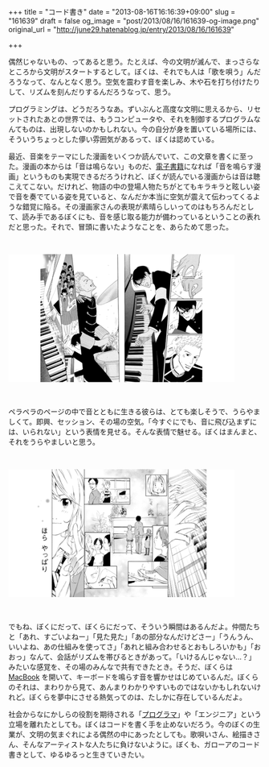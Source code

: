 +++
title = "コード書き"
date = "2013-08-16T16:16:39+09:00"
slug = "161639"
draft = false
og_image = "post/2013/08/16/161639-og-image.png"
original_url = "http://june29.hatenablog.jp/entry/2013/08/16/161639"

+++

<p>偶然じゃないもの、ってあると思う。たとえば、今の文明が滅んで、まっさらなところから文明がスタートするとして。ぼくは、それでも人は「歌を唄う」んだろうなって、なんとなく思う。空気を震わす音を楽しみ、木や石を打ち付けたりして、リズムを刻んだりするんだろうなって、思う。</p>
<p>プログラミングは、どうだろうなあ。ずいぶんと高度な文明に思えるから、リセットされたあとの世界では、もうコンピュータや、それを制御するプログラムなんてものは、出現しないのかもしれない。今の自分が身を置いている場所には、そういうちょっとした儚い雰囲気があるって、ぼくは認めている。</p>
<p>最近、音楽をテーマにした漫画をいくつか読んでいて、この文章を書くに至った。漫画の本からは「音は鳴らない」ものだ、<a class="keyword" href="http://d.hatena.ne.jp/keyword/%C5%C5%BB%D2%BD%F1%C0%D2">電子書籍</a>になれば「音を鳴らす漫画」というものも実現できるだろうけれど、ぼくが読んでいる漫画からは音は聴こえてこない。だけれど、物語の中の登場人物たちがとてもキラキラと眩しい姿で音を奏でている姿を見ていると、なんだか本当に空気が震えて伝わってくるような錯覚に陥る。その漫画家さんの表現が素晴らしいってのはもちろんだとして、読み手であるぼくにも、音を感じ取る能力が備わっているということの表れだと思った。それで、冒頭に書いたようなことを、あらためて思った。</p>
<br>
<p><span itemscope itemtype="http://schema.org/Photograph"><a href="http://f.hatena.ne.jp/june29/20130816160928" class="hatena-fotolife" itemprop="url"><img src="/post/2013/08/16/161639-20130816160928.png" alt="f:id:june29:20130816160928p:image" title="f:id:june29:20130816160928p:image" class="hatena-fotolife" itemprop="image"></a></span></p>
<br>
<p>ペラペラのページの中で音とともに生きる彼らは、とても楽しそうで、うらやましくて。即興、セッション、その場の空気。「今すぐにでも、音に飛び込まずには、いられない」という表情を見せる。そんな表情で魅せる。ぼくはまんまと、それをうらやましいと思う。</p>
<br>
<p><span itemscope itemtype="http://schema.org/Photograph"><a href="http://f.hatena.ne.jp/june29/20130816161106" class="hatena-fotolife" itemprop="url"><img src="/post/2013/08/16/161639-20130816161106.png" alt="f:id:june29:20130816161106p:image" title="f:id:june29:20130816161106p:image" class="hatena-fotolife" itemprop="image"></a></span></p>
<br>
<p>でもね、ぼくにだって、ぼくらにだって、そういう瞬間はあるんだよ。仲間たちと「あれ、すごいよねー」「見た見た」「あの部分なんだけどさー」「うんうん、いいよね、あの仕組みを使ってさ」「あれと組み合わせるとおもしろいかも」「おおっ」なんて、会話がリズムを帯びるときがあって。「いけるんじゃない…？」みたいな感覚を、その場のみんなで共有できたとき。そうだ、ぼくらは <a class="keyword" href="http://d.hatena.ne.jp/keyword/MacBook">MacBook</a> を開いて、キーボードを鳴らす音を響かせはじめているんだ。ぼくらのそれは、まわりから見て、あんまりわかりやすいものではないかもしれないけれど。ぼくらを夢中にさせる熱気ってのは、たしかに存在しているんだよ。</p>
<p>社会からなにかしらの役割を期待される「<a class="keyword" href="http://d.hatena.ne.jp/keyword/%A5%D7%A5%ED%A5%B0%A5%E9%A5%DE">プログラマ</a>」や「エンジニア」という立場を離れたとしても。ぼくはコードを書く手を止めないだろう。今のぼくの生業が、文明の気まぐれによる偶然の中にあったとしても。歌唄いさん、絵描きさん、そんなアーティストな人たちに負けないように。ぼくも、ガローアのコード書きとして、ゆるゆるっと生きていきたい。</p>